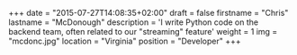 +++
date = "2015-07-27T14:08:35+02:00"
draft = false
firstname = "Chris"
lastname = "McDonough"
description = 'I write Python code on the backend team, often related to our "streaming" feature'
weight = 1
img = "mcdonc.jpg"
location = "Virginia"
position = "Developer"
+++
